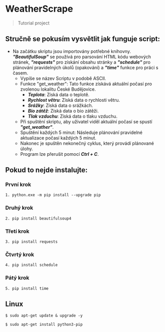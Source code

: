# WeatherScrape
> Tutorial project

## Stručně se pokusím vysvětlit jak funguje script:

 - Na začátku skriptu jsou importovány potřebné knihovny. _**"BeautifulSoup"**_ se používá pro parsování HTML kódu webových stránek, _**"requests"**_ pro získání obsahu stránky a _**"schedule"**_ pro plánování pravidelných úkolů (opakování) a _**"time"**_ funkce pro práci s časem.
    - Vypíše se název Scriptu v podobě ASCII.
    - Funkce "get_weather": Tato funkce získává aktuální počasí pro zvolenou lokalitu České Budějovice. 
        - _**Teplota**_: Získá data o teplotě.
        - _**Rychlost větru**_: Získá data o rychlosti větru.
        - _**Srážky**_: Získá data o srážkách.
        - _**Bio zátěž**_: Získá data o bio zátěži.
        - _**Tlak vzduchu**_: Získá data o tlaku vzduchu.
    - Při spuštění skriptu, aby uživatel viděl aktuální počasí se spustí _**"get_weather"**_.
    - Spuštění každých 5 minut: Následuje plánování pravidelné aktualizace počasí každých 5 minut.
    - Nakonec je spuštěn nekonečný cyklus, který provádí plánované úlohy.
    - Program lze přerušit pomocí _**Ctrl + C**_.


## Pokud to nejde instalujte:
### První krok
```
1. python.exe -m pip install --upgrade pip
```
### Druhý krok
```
2. pip install beautifulsoup4
```
### Třetí krok
```
3. pip install requests
```
### Čtvrtý krok
```
4. pip install schedule
```
### Pátý krok
```
5. pip install time
```
## Linux
```
$ sudo apt-get update & upgrade -y
```
```
$ sudo apt-get install python3-pip
```
